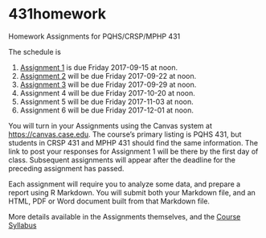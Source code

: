 # 431homework
Homework Assignments for PQHS/CRSP/MPHP 431

The schedule is

1. [Assignment 1](https://github.com/THOMASELOVE/431homework/blob/master/431-2017_assignment-1.md) is due Friday 2017-09-15 at noon.
2. [Assignment 2](https://github.com/THOMASELOVE/431homework/blob/master/431-2017_assignment-2.md) will be due Friday 2017-09-22 at noon.
3. [Assignment 3](https://github.com/THOMASELOVE/431homework/blob/master/431-2017_assignment-3.md) will be due Friday 2017-09-29 at noon.
4. Assignment 4 will be due Friday 2017-10-20 at noon.
5. Assignment 5 will be due Friday 2017-11-03 at noon.
6. Assignment 6 will be due Friday 2017-12-01 at noon.

You will turn in your Assignments using the Canvas system at https://canvas.case.edu. The course’s primary listing is PQHS 431, but students in CRSP 431 and MPHP 431 should find the same information. The link to post your responses for Assignment 1 will be there by the first day of class. Subsequent assignments will appear after the deadline for the preceding assignment has passed.

Each assignment will require you to analyze some data, and prepare a report using R Markdown. You will submit both your Markdown file, and an HTML, PDF or Word document built from that Markdown file.

More details available in the Assignments themselves, and the [Course Syllabus](https://thomaselove.github.io/431syllabus)
